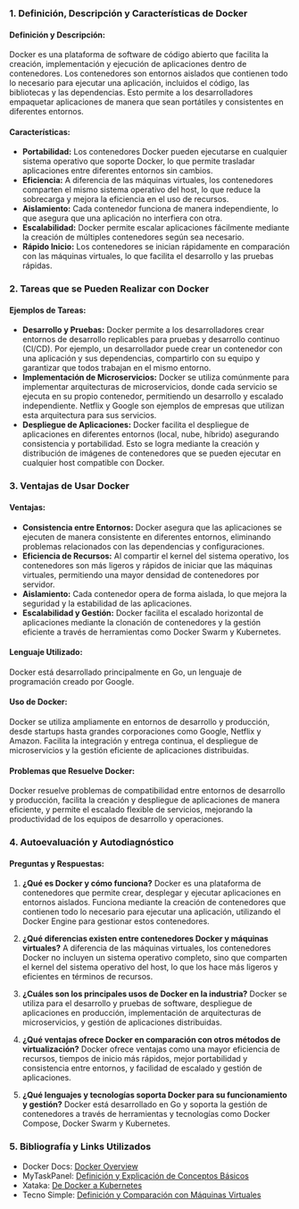 ### 1. Definición, Descripción y Características de Docker

#### Definición y Descripción:
Docker es una plataforma de software de código abierto que facilita la creación, implementación y ejecución de aplicaciones dentro de contenedores. Los contenedores son entornos aislados que contienen todo lo necesario para ejecutar una aplicación, incluidos el código, las bibliotecas y las dependencias. Esto permite a los desarrolladores empaquetar aplicaciones de manera que sean portátiles y consistentes en diferentes entornos.

#### Características:
- **Portabilidad:** Los contenedores Docker pueden ejecutarse en cualquier sistema operativo que soporte Docker, lo que permite trasladar aplicaciones entre diferentes entornos sin cambios.
- **Eficiencia:** A diferencia de las máquinas virtuales, los contenedores comparten el mismo sistema operativo del host, lo que reduce la sobrecarga y mejora la eficiencia en el uso de recursos.
- **Aislamiento:** Cada contenedor funciona de manera independiente, lo que asegura que una aplicación no interfiera con otra.
- **Escalabilidad:** Docker permite escalar aplicaciones fácilmente mediante la creación de múltiples contenedores según sea necesario.
- **Rápido Inicio:** Los contenedores se inician rápidamente en comparación con las máquinas virtuales, lo que facilita el desarrollo y las pruebas rápidas.

### 2. Tareas que se Pueden Realizar con Docker

#### Ejemplos de Tareas:
- **Desarrollo y Pruebas:** Docker permite a los desarrolladores crear entornos de desarrollo replicables para pruebas y desarrollo continuo (CI/CD). Por ejemplo, un desarrollador puede crear un contenedor con una aplicación y sus dependencias, compartirlo con su equipo y garantizar que todos trabajan en el mismo entorno.
- **Implementación de Microservicios:** Docker se utiliza comúnmente para implementar arquitecturas de microservicios, donde cada servicio se ejecuta en su propio contenedor, permitiendo un desarrollo y escalado independiente. Netflix y Google son ejemplos de empresas que utilizan esta arquitectura para sus servicios.
- **Despliegue de Aplicaciones:** Docker facilita el despliegue de aplicaciones en diferentes entornos (local, nube, híbrido) asegurando consistencia y portabilidad. Esto se logra mediante la creación y distribución de imágenes de contenedores que se pueden ejecutar en cualquier host compatible con Docker.

### 3. Ventajas de Usar Docker

#### Ventajas:
- **Consistencia entre Entornos:** Docker asegura que las aplicaciones se ejecuten de manera consistente en diferentes entornos, eliminando problemas relacionados con las dependencias y configuraciones.
- **Eficiencia de Recursos:** Al compartir el kernel del sistema operativo, los contenedores son más ligeros y rápidos de iniciar que las máquinas virtuales, permitiendo una mayor densidad de contenedores por servidor.
- **Aislamiento:** Cada contenedor opera de forma aislada, lo que mejora la seguridad y la estabilidad de las aplicaciones.
- **Escalabilidad y Gestión:** Docker facilita el escalado horizontal de aplicaciones mediante la clonación de contenedores y la gestión eficiente a través de herramientas como Docker Swarm y Kubernetes.

#### Lenguaje Utilizado:
Docker está desarrollado principalmente en Go, un lenguaje de programación creado por Google.

#### Uso de Docker:
Docker se utiliza ampliamente en entornos de desarrollo y producción, desde startups hasta grandes corporaciones como Google, Netflix y Amazon. Facilita la integración y entrega continua, el despliegue de microservicios y la gestión eficiente de aplicaciones distribuidas.

#### Problemas que Resuelve Docker:
Docker resuelve problemas de compatibilidad entre entornos de desarrollo y producción, facilita la creación y despliegue de aplicaciones de manera eficiente, y permite el escalado flexible de servicios, mejorando la productividad de los equipos de desarrollo y operaciones.

### 4. Autoevaluación y Autodiagnóstico

#### Preguntas y Respuestas:

1. **¿Qué es Docker y cómo funciona?**
   Docker es una plataforma de contenedores que permite crear, desplegar y ejecutar aplicaciones en entornos aislados. Funciona mediante la creación de contenedores que contienen todo lo necesario para ejecutar una aplicación, utilizando el Docker Engine para gestionar estos contenedores.

2. **¿Qué diferencias existen entre contenedores Docker y máquinas virtuales?**
   A diferencia de las máquinas virtuales, los contenedores Docker no incluyen un sistema operativo completo, sino que comparten el kernel del sistema operativo del host, lo que los hace más ligeros y eficientes en términos de recursos.

3. **¿Cuáles son los principales usos de Docker en la industria?**
   Docker se utiliza para el desarrollo y pruebas de software, despliegue de aplicaciones en producción, implementación de arquitecturas de microservicios, y gestión de aplicaciones distribuidas.

4. **¿Qué ventajas ofrece Docker en comparación con otros métodos de virtualización?**
   Docker ofrece ventajas como una mayor eficiencia de recursos, tiempos de inicio más rápidos, mejor portabilidad y consistencia entre entornos, y facilidad de escalado y gestión de aplicaciones.

5. **¿Qué lenguajes y tecnologías soporta Docker para su funcionamiento y gestión?**
   Docker está desarrollado en Go y soporta la gestión de contenedores a través de herramientas y tecnologías como Docker Compose, Docker Swarm y Kubernetes.

### 5. Bibliografía y Links Utilizados

- Docker Docs: [Docker Overview](https://docs.docker.com/get-started/overview/)
- MyTaskPanel: [Definición y Explicación de Conceptos Básicos](https://www.mytaskpanel.com/docker-definicion-conceptos/)
- Xataka: [De Docker a Kubernetes](https://www.xataka.com/otros/docker-a-kubernetes-entendiendo-que-contenedores-que-mayores-revoluciones-industria-desarrollo)
- Tecno Simple: [Definición y Comparación con Máquinas Virtuales](https://tecno-simple.com/que-es-docker-almacen-de-programas/)